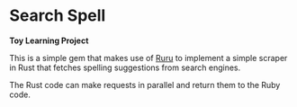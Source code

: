 # Search Spell

**Toy Learning Project**

This is a simple gem that makes use of [Ruru](https://github.com/d-unseductable/ruru) to implement a simple scraper in Rust that fetches spelling suggestions from search engines.

The Rust code can make requests in parallel and return them to the Ruby code.
